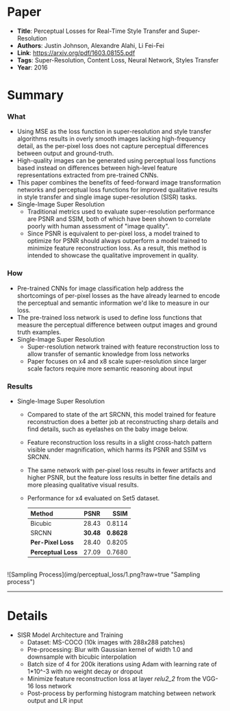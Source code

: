 # Paper

* **Title**: Perceptual Losses for Real-Time Style Transfer
and Super-Resolution
* **Authors**: Justin Johnson, Alexandre Alahi, Li Fei-Fei
* **Link**: https://arxiv.org/pdf/1603.08155.pdf
* **Tags**: Super-Resolution, Content Loss, Neural Network, Styles Transfer
* **Year**: 2016

# Summary

### What

  * Using MSE as the loss function in super-resolution and style transfer algorithms results in overly smooth images lacking high-frequency detail, as the per-pixel loss does not capture perceptual differences between output and ground-truth.
  * High-quality images can be generated using perceptual loss functions based instead on differences between high-level feature representations extracted from pre-trained CNNs.
  * This paper combines the benefits of feed-forward image transformation networks and perceptual loss functions for improved qualitative results in style transfer and single image super-resolution (SISR) tasks.
  * Single-Image Super Resolution
	  * Traditional metrics used to evaluate super-resolution performance are PSNR and SSIM, both of which have been shown to correlate poorly with human assessment of "image quality".
	  * Since PSNR is equivalent to per-pixel loss, a model trained to optimize for PSNR should always outperform a model trained to minimize feature reconstruction loss. As a result, this method is intended to showcase the qualitative improvement in quality.


### How

  * Pre-trained CNNs for image classification help address the shortcomings of per-pixel losses as the have already learned to encode the perceptual and semantic information we'd like to measure in our loss. 
  * The pre-trained loss network is used to define loss functions that measure the perceptual difference between output images and ground truth examples.
  * Single-Image Super Resolution
	  * Super-resolution network trained with feature reconstruction loss to allow transfer of semantic knowledge from loss networks
	  * Paper focuses on x4 and x8 scale super-resolution since larger scale factors require more semantic reasoning about input


### Results

  * Single-Image Super Resolution
	  * Compared to state of the art SRCNN, this model trained for feature reconstruction does a better job at reconstructing sharp details and find details, such as eyelashes on the baby image below.
	  * Feature reconstruction loss results in a slight cross-hatch pattern visible under magnification, which harms its PSNR and SSIM vs SRCNN.
	  * The same network with per-pixel loss results in fewer artifacts and higher PSNR, but the feature loss results in better fine details and more pleasing qualitative visual results.
	  * Performance for x4 evaluated on Set5 dataset.
	   
		| Method           | PSNR           | SSIM  |
		| -------------    |:-------------: | -----:|
		| Bicubic          | 28.43          | 0.8114|
		| SRCNN            | **30.48**          | **0.8628**|
		| **Per-Pixel Loss**   | 28.40          | 0.8205|
		| **Perceptual Loss**  | 27.09          | 0.7680|
	


<br>
![Sampling Process](img/perceptual_loss/1.png?raw=true "Sampling process")


-------------------------

# Details

* SISR Model Architecture and Training
  * Dataset: MS-COCO (10k images with 288x288 patches)
  * Pre-processing: Blur with Gaussian kernel of width 1.0 and downsample with bicubic interpolation
  * Batch size of 4 for 200k iterations using Adam with learning rate of 1*10^-3 with no weight decay or dropout
  * Minimize feature reconstruction loss at layer *relu2_2* from the VGG-16 loss network
  * Post-process by performing histogram matching between network output and LR input
